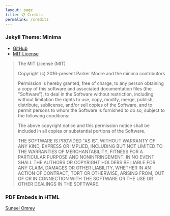 ```yaml
---
layout: page
title: 📋 Credits
permalink: /credits
---
```


### Jekyll Theme: Minima

- [GitHub](https://github.com/jekyll/minima)
- [MIT License](LICENSE.txt)

> The MIT License (MIT)
>
> Copyright (c) 2016-present Parker Moore and the minima contributors
>
> Permission is hereby granted, free of charge, to any person obtaining a copy
> of this software and associated documentation files (the "Software"), to deal
> in the Software without restriction, including without limitation the rights
> to use, copy, modify, merge, publish, distribute, sublicense, and/or sell
> copies of the Software, and to permit persons to whom the Software is
> furnished to do so, subject to the following conditions:
> 
> The above copyright notice and this permission notice shall be included in
> all copies or substantial portions of the Software.
>
> THE SOFTWARE IS PROVIDED "AS IS", WITHOUT WARRANTY OF ANY KIND, EXPRESS OR
> IMPLIED, INCLUDING BUT NOT LIMITED TO THE WARRANTIES OF MERCHANTABILITY,
> FITNESS FOR A PARTICULAR PURPOSE AND NONINFRINGEMENT. IN NO EVENT SHALL THE
> AUTHORS OR COPYRIGHT HOLDERS BE LIABLE FOR ANY CLAIM, DAMAGES OR OTHER
> LIABILITY, WHETHER IN AN ACTION OF CONTRACT, TORT OR OTHERWISE, ARISING FROM,
> OUT OF OR IN CONNECTION WITH THE SOFTWARE OR THE USE OR OTHER DEALINGS IN
> THE SOFTWARE.

### PDF Embeds in HTML

[Suneel Omrey](https://stackoverflow.com/questions/39777166/display-pdf-image-in-markdown)
